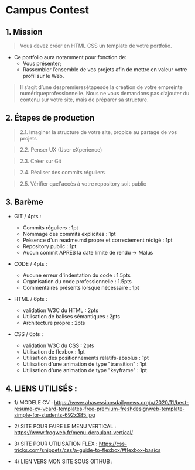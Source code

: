 # **Campus Contest**
## 1. **Mission**

>Vous devez créer en HTML CSS un template de votre portfolio. 
* Ce portfolio aura notamment pour fonction de: 
    * Vous présenter; 
    * Rassembler l’ensemble de vos projets afin de mettre en valeur votre profil sur le Web. 
>Il  s’agit  d’une  despremièresétapesde   la   création   de   votre   empreinte   numériqueprofessionnelle. Nous ne vous demandons pas d’ajouter du contenu sur votre site, mais  de  préparer  sa structure.
## 2. **Étapes de production**

>2.1. Imaginer la structure de votre site, propice au partage de vos projets

>2.2.  Penser UX (User eXperience)

>2.3.  Créer sur Git

>2.4.  Réaliser des commits réguliers

>2.5.  Vérifier quel'accès à votre repository soit public

## 3. Barème

* GIT / 4pts :
    * Commits réguliers : 1pt
    * Nommage des commits explicites : 1pt
    * Présence d'un readme.md propre et correctement rédigé : 1pt
    * Repository public : 1pt
    * Aucun commit APRES la date limite de rendu -> Malus

* CODE / 4pts :
    * Aucune erreur d'indentation du code : 1.5pts
    * Organisation du code professionnelle : 1.5pts
    * Commentaires présents lorsque nécessaire : 1pt

* HTML / 6pts :
    * validation W3C du HTML : 2pts
    * Utilisation de balises sémantiques : 2pts
    * Architecture propre : 2pts

* CSS / 6pts :
    * validation W3C du CSS : 2pts
    * Utilisation de flexbox : 1pt
    * Utilisation des positionnements relatifs-absolus : 1pt
    * Utilisation d'une animation de type "transition" : 1pt
    * Utilisation d'une animation de type "keyframe" : 1pt

## 4. LIENS UTILISÉS :

* 1/ MODELE CV : https://www.ahasessionsdailynews.org/x/2020/11/best-resume-cv-vcard-templates-free-premium-freshdesignweb-template-simple-for-students-692x385.jpg

* 2/ SITE POUR FAIRE LE MENU VERTICAL : https://www.frogweb.fr/menu-deroulant-vertical/

* 3/ SITE POUR UTILISATION FLEX : https://css-tricks.com/snippets/css/a-guide-to-flexbox/#flexbox-basics

* 4/ LIEN VERS MON SITE SOUS GITHUB :